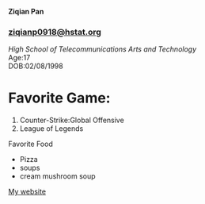 **Ziqian Pan**  
### ziqianp0918@hstat.org  
_High School of Telecommunications Arts and Technology_  
Age:17  
DOB:02/08/1998  
# Favorite Game:  
1. Counter-Strike:Global Offensive  
2. League of Legends  

Favorite Food  
* Pizza  
* soups
 * cream mushroom soup
 
[My website](https://sites.google.com/a/hstat.org/ziqianp0918sep11/)